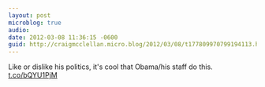 ```yaml
---
layout: post
microblog: true
audio: 
date: 2012-03-08 11:36:15 -0600
guid: http://craigmcclellan.micro.blog/2012/03/08/t177809970799194113.html
---
```

Like or dislike his politics, it's cool that Obama/his staff do this. [t.co/bQYU1PjM](http://t.co/bQYU1PjM)
